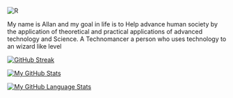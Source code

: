 
![R](https://github.com/DarkStarStrix/DarkStarStrix/assets/108637439/d3d57c4f-d185-424b-a7c5-f9f64ddb6cdb)

My name is Allan and my goal in life is to Help advance human society by the application of theoretical and practical applications of advanced technology and Science.
A Technomancer a person who uses technology to an wizard like level

[![GitHub Streak](http://github-readme-streak-stats.herokuapp.com?user=DarkStarStrix&theme=dark&background=000000)](https://git.io/streak-stats)

[![My GitHub Stats](https://github-readme-stats.vercel.app/api/?username=DarkStarStrix&count_private=true&theme=tokyonight&showicons=true)]()

[![My GitHub Language Stats](https://github-readme-stats.vercel.app/api/top-langs/?username=DarkStarStrix&langs_count=5&theme=tokyonight)]()
